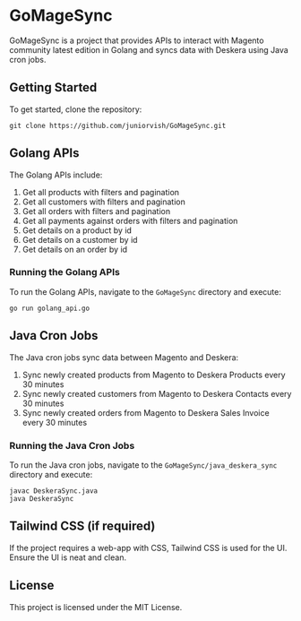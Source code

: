# GoMageSync

GoMageSync is a project that provides APIs to interact with Magento community latest edition in Golang and syncs data with Deskera using Java cron jobs.

## Getting Started

To get started, clone the repository:

```
git clone https://github.com/juniorvish/GoMageSync.git
```

## Golang APIs

The Golang APIs include:

1. Get all products with filters and pagination
2. Get all customers with filters and pagination
3. Get all orders with filters and pagination
4. Get all payments against orders with filters and pagination
5. Get details on a product by id
6. Get details on a customer by id
7. Get details on an order by id

### Running the Golang APIs

To run the Golang APIs, navigate to the `GoMageSync` directory and execute:

```
go run golang_api.go
```

## Java Cron Jobs

The Java cron jobs sync data between Magento and Deskera:

1. Sync newly created products from Magento to Deskera Products every 30 minutes
2. Sync newly created customers from Magento to Deskera Contacts every 30 minutes
3. Sync newly created orders from Magento to Deskera Sales Invoice every 30 minutes

### Running the Java Cron Jobs

To run the Java cron jobs, navigate to the `GoMageSync/java_deskera_sync` directory and execute:

```
javac DeskeraSync.java
java DeskeraSync
```

## Tailwind CSS (if required)

If the project requires a web-app with CSS, Tailwind CSS is used for the UI. Ensure the UI is neat and clean.

## License

This project is licensed under the MIT License.